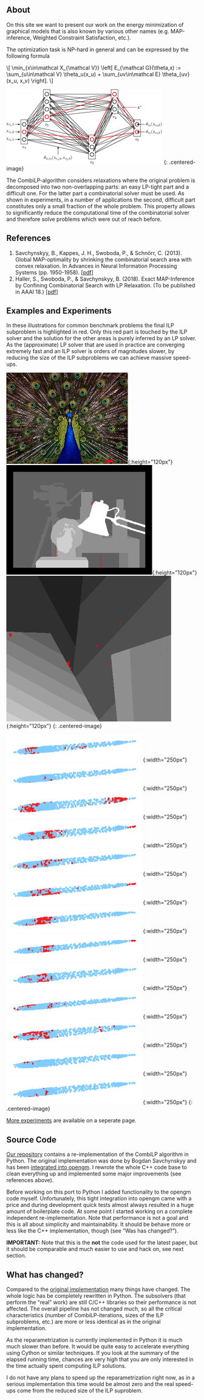 ## About

On this site we want to present our work on the energy minimization of graphical
models that is also known by various other names (e.g. MAP-inference, Weighted
Constraint Satisfaction, etc.).

The optimization task is NP-hard in general and can be expressed by the
following formula

\\[ \min_{x\in\mathcal X_{\mathcal V}} \left[ E_{\mathcal G}(\theta,x) :=
\sum_{u\in\mathcal V} \theta_u(x_u) + \sum_{uv\in\mathcal E} \theta_{uv}(x_u,
x_v) \right]. \\]

![Markov Random Field](/assets/img/mrf.png)
{: .centered-image}

The CombiLP-algorithm considers relaxations where the original problem is
decomposed into two non-overlapping parts: an easy LP-tight part and a difficult
one. For the latter part a combinatorial solver must be used. As shown in
experiments, in a number of applications the second, difficult part constitutes
only a small fraction of the whole problem. This property allows to
significantly reduce the computational time of the combinatorial solver and
therefore solve problems which were out of reach before.

## References

 1. Savchynskyy, B., Kappes, J. H., Swoboda, P., & Schnörr, C. (2013). Global
    MAP-optimality by shrinking the combinatorial search area with convex
    relaxation. In Advances in Neural Information Processing Systems (pp.
    1950-1958). [[pdf][pdf-combilp]]
 2. Haller, S., Swoboda, P., & Savchynskyy, B. (2018). Exact MAP-Inference by
    Confining Combinatorial Search with LP Relaxation. (To be published in AAAI
    18.) [[pdf][pdf-dense-combilp]]

## Examples and Experiments

In these illustrations for common benchmark problems the final ILP subproblem is
highlighted in red. Only this red part is touched by the ILP solver and the
solution for the other areas is purely inferred by an LP solver. As the
(approximate) LP solver that are used in practice are converging extremely fast
and an ILP solver is orders of magnitudes slower, by reducing the size of the
ILP subproblems we can achieve massive speed-ups.

![pfau](/assets/img/color-seg-n4_pfau-small.png){:height="120px"}
![tsu](/assets/img/mrf-stereo_tsu-gm.png){:height="120px"}
![ven](/assets/img/mrf-stereo_ven-gm.png){:height="120px"}
{: .centered-image}

![worm](/assets/img/worm_cnd1threeL1_1213061.png){:width="250px"}
![worm](/assets/img/worm_cnd1threeL1_1228061.png){:width="250px"}
![worm](/assets/img/worm_eft3RW10035L1_0125071.png){:width="250px"}
![worm](/assets/img/worm_eft3RW10035L1_0125072.png){:width="250px"}
![worm](/assets/img/worm_elt3L1_0503071.png){:width="250px"}
![worm](/assets/img/worm_elt3L1_0504073.png){:width="250px"}
![worm](/assets/img/worm_hlh1fourL1_0417071.png){:width="250px"}
![worm](/assets/img/worm_hlh1fourL1_0417076.png){:width="250px"}
![worm](/assets/img/worm_mir61L1_1228061.png){:width="250px"}
![worm](/assets/img/worm_mir61L1_1229062.png){:width="250px"}
![worm](/assets/img/worm_pha4A7L1_1213061.png){:width="250px"}
![worm](/assets/img/worm_pha4A7L1_1213062.png){:width="250px"}
![worm](/assets/img/worm_unc54L1_0123071.png){:width="250px"}
{: .centered-image}

[More experiments](experiments.md) are available on a seperate page.

## Source Code

[Our repository][repo] contains a re-implementation of the CombiLP algorithm in
Python. The original implementation was done by Bogdan Savchynskyy and has been
[integrated into opengm][opengm]. I rewrote the whole C++ code base to clean
everything up and implemented some major improvements (see references above).

Before working on this port to Python I added functionality to the opengm code
myself. Unfortunately, this tight integration into opengm came with a price and
during development quick tests almost always resulted in a huge amount of
boilerplate code. At some point I started working on a complete independent
re-implementation. Note that performance is not a goal and this is all about
simplicity and maintainability. It should be behave more or less like the C++
implementation, though (see “Was has changed?”).

**IMPORTANT:** Note that this is the **not** the code used for the latest paper,
but it should be comparable and much easier to use and hack on, see next
section.

## What has changed?

Compared to the [original implementation][combilp-opengm] many things have
changed. The whole logic has be completely rewritten in Python. The subsolvers
(that perform the "real" work) are still C/C++ libraries so their performance is
not affected. The overall pipeline has not changed much, so all the critical
characteristics (number of CombiLP-iterations, sizes of the ILP subproblems,
etc.) are more or less identical as in the original implementation.

As the reparametrization is currently implemented in Python it is much much
slower than before. It would be quite easy to accelerate everything using Cython
or similar techniques. If you look at the summary of the elapsed running time,
chances are very high that you are only interested in the time actually spent
computing ILP solutions.

I do not have any plans to speed up the reparametrization right now, as in a
serious implementation this time would be almost zero and the real speed-ups
come from the reduced size of the ILP suproblem.

[repo]: https://github.com/fgrsnau/combilp
[opengm]: https://github.com/opengm/opengm
[combilp-opengm]: https://github.com/fgrsnau/combilp/tree/old-opengm/
[pdf-combilp]: https://hci.iwr.uni-heidelberg.de/vislearn/HTML/people/bogdan/publications/papers/savchynskyy-combilp-nips2013.pdf
[pdf-dense-combilp]: https://hci.iwr.uni-heidelberg.de/vislearn/HTML/people/stefan_haller/pdf/aaai2018.pdf

<script type="text/javascript" async src="https://cdnjs.cloudflare.com/ajax/libs/mathjax/2.7.1/MathJax.js?config=TeX-AMS-MML_HTMLorMML"></script>

<!-- vim: set ts=2 sts=2 sw=2 et tw=80 fo+=a spell spl=en: -->
